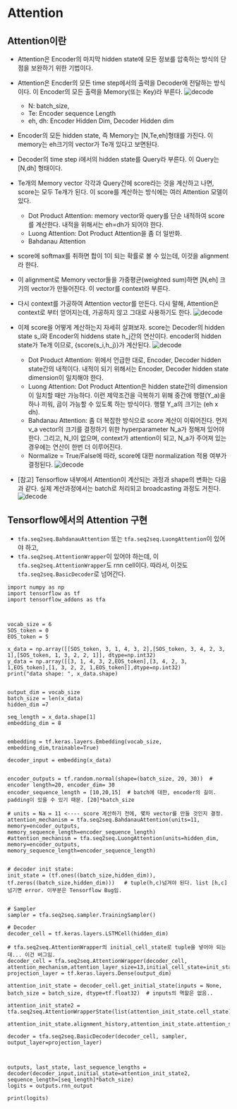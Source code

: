 # Attention

## Attention이란
- Attention은 Encoder의 마지막 hidden state에 모든 정보를 압축하는 방식의 단점을 보완하기 위한 기법이다.
- Attention은 Encder의 모든 time step에서의 출력을 Decoder에 전달하는 방식이다. 이 Encoder의 모든 출력을 Memory(또는 Key)라 부른다.
![decode](./Attention.png)
	- N: batch_size,
	- Te: Encoder sequence Length
	- eh, dh: Encoder Hidden Dim, Decoder Hidden dim
- Encoder의 모든 hidden state, 즉 Memory는 [N,Te,eh]형태를 가진다. 이 memory는 eh크기의 vector가 Te개 있다고 보면된다. 
- Decoder의 time step i에서의 hidden state를 Query라 부른다. 이 Query는 [N,dh] 형태이다. 
- Te개의 Memory vector 각각과 Query간에 score라는 것을 계산하고 나면, score는 모두 Te개가 된다. 이 score를 계산하는 방식에는 여러 Attention 모델이 있다.
	* Dot Product Attention: memory vector와 query를 단순 내적하여 score를 계산한다. 내적을 위해서는 eh=dh가 되어야 한다.
	* Luong Attention: Dot Product Attention을 좀 더 일반화. 
	* Bahdanau Attention
- score에 softmax를 취하면 합이 1이 되는 확률로 볼 수 있는데, 이것을 alignment라 한다. 
- 이 alignment로 Memory vector들을 가중평균(weighted sum)하면 [N,eh] 크기의 vector가 만들어진다. 이 vector를 context라 부른다.
- 다시 context를 가공하여 Attention vector를 만든다. 다시 말해, Attention은 context로 부터 얻어지는데, 가공하지 않고 그대로 사용하기도 한다.
![decode](./score.png)
- 이제 score을 어떻게 계산하는지 자세히 살펴보자. score는 Decoder의 hidden state s_i와 Encoder의 hiddens state h_j간의 연산이다. encoder의 hidden state가 Te개 이므로, {score(s_i,h_j)}가 계산된다.
![decode](./Attention_Score.png)
	* Dot Product Attention: 위에서 언급한 대로, Encoder, Decoder hidden state간의 내적이다. 내적이 되기 위해서는 Encoder, Decoder hidden state dimension이 일치해야 한다.
	* Luong Attention: Dot Product Attention은 hidden state간의 dimension이 일치할 때만 가능하다. 이런 제약조건을 극복하기 위해 중간에 행렬(Y_a)을 하나 끼워, 곱이 가능할 수 있도록 하는 방식이다. 행렬 Y_a의 크기는 (eh x dh).
	* Bahdanau Attention: 좀 더 복잡한 방식으로 score 계산이 이뤄어진다. 먼저 v_a vector의 크기를 결정하기 위한 hyperparameter N_a가 정해져 있어야 한다. 
	그리고, N_l이 없으며, context가 attention이 되고, N_a가 주어져 있는 경우에는 연산이 한번 더 이루어진다.
	* Normalize = True/False에 따라, score에 대한 normalization 적용 여부가 결정된다.
![decode](./BahdanauAttention.png)

- [참고] Tensorflow 내부에서 Attention이 계산되는 과정과 shape의 변화는 다음과 같다. 실제 계산과정에서는 batch로 처리되고 broadcasting 과정도 거친다.
![decode](./attention-shape.png)

## Tensorflow에서의 Attention 구현
- `tfa.seq2seq.BahdanauAttention` 또는 `tfa.seq2seq.LuongAttention`이 있어야 하고,
- `tfa.seq2seq.AttentionWrapper`이 있어야 하는데, 이 `tfa.seq2seq.AttentionWrapper`도 rnn cell이다. 따라서, 이것도 `tfa.seq2seq.BasicDecoder`로 넘어간다.

```
import numpy as np
import tensorflow as tf
import tensorflow_addons as tfa



vocab_size = 6
SOS_token = 0
EOS_token = 5

x_data = np.array([[SOS_token, 3, 1, 4, 3, 2],[SOS_token, 3, 4, 2, 3, 1],[SOS_token, 1, 3, 2, 2, 1]], dtype=np.int32)
y_data = np.array([[3, 1, 4, 3, 2,EOS_token],[3, 4, 2, 3, 1,EOS_token],[1, 3, 2, 2, 1,EOS_token]],dtype=np.int32)
print("data shape: ", x_data.shape)


output_dim = vocab_size
batch_size = len(x_data)
hidden_dim =7

seq_length = x_data.shape[1]
embedding_dim = 8


embedding = tf.keras.layers.Embedding(vocab_size, embedding_dim,trainable=True) 

decoder_input = embedding(x_data)


encoder_outputs = tf.random.normal(shape=(batch_size, 20, 30))  # encoder length=20, encoder_dim= 30
encoder_sequence_length = [10,20,15]  # batch에 대한, encoder의 길이. padding이 있을 수 있기 때문. [20]*batch_size

# units = Na = 11 <---- score 계산하기 전에, 몇차 vector를 만들 것인지 결정.
attention_mechanism = tfa.seq2seq.BahdanauAttention(units=11, memory=encoder_outputs, memory_sequence_length=encoder_sequence_length)
#attention_mechanism = tfa.seq2seq.LuongAttention(units=hidden_dim, memory=encoder_outputs, memory_sequence_length=encoder_sequence_length)


# decoder init state:
init_state = (tf.ones((batch_size,hidden_dim)), tf.zeros((batch_size,hidden_dim)))   # tuple(h,c)넘겨야 된다. list [h,c] 넘기면 error. 이부분은 Tensorflow Bug임.


# Sampler
sampler = tfa.seq2seq.sampler.TrainingSampler()

# Decoder
decoder_cell = tf.keras.layers.LSTMCell(hidden_dim)

# tfa.seq2seq.AttentionWrapper의 initial_cell_state로 tuple을 넣어야 되는데... 이건 버그임. 
decoder_cell = tfa.seq2seq.AttentionWrapper(decoder_cell, attention_mechanism,attention_layer_size=13,initial_cell_state=init_state,output_attention=True,alignment_history=True)
projection_layer = tf.keras.layers.Dense(output_dim)

attention_init_state = decoder_cell.get_initial_state(inputs = None, batch_size = batch_size, dtype=tf.float32)  # inputs의 역할은 없음..

attention_init_state2 = tfa.seq2seq.AttentionWrapperState(list(attention_init_state.cell_state),attention_init_state.attention,attention_init_state.alignments,
                                                          attention_init_state.alignment_history,attention_init_state.attention_state)

decoder = tfa.seq2seq.BasicDecoder(decoder_cell, sampler, output_layer=projection_layer)



outputs, last_state, last_sequence_lengths = decoder(decoder_input,initial_state=attention_init_state2, sequence_length=[seq_length]*batch_size)
logits = outputs.rnn_output

print(logits)
```

